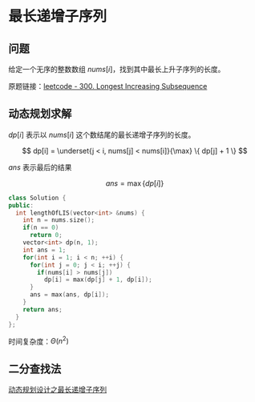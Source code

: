 # 最长递增子序列

## 问题

给定一个无序的整数数组 $nums[i]$，找到其中最长上升子序列的长度。

原题链接：[leetcode - 300. Longest Increasing Subsequence](https://leetcode.com/problems/longest-increasing-subsequence/)

## 动态规划求解

$dp[i]$ 表示以 $nums[i]$ 这个数结尾的最长递增子序列的长度。

$$
dp[i] = \underset{j < i, nums[j] < nums[i]}{\max} \{ dp[j] + 1 \}
$$

$ans$ 表示最后的结果

$$
ans = \max \{ dp[i] \}
$$

```cpp
class Solution {
public:
  int lengthOfLIS(vector<int> &nums) {
    int n = nums.size();
    if(n == 0)
      return 0;
    vector<int> dp(n, 1);
    int ans = 1;
    for(int i = 1; i < n; ++i) {
      for(int j = 0; j < i; ++j) {
        if(nums[i] > nums[j])
          dp[i] = max(dp[j] + 1, dp[i]);
      }
      ans = max(ans, dp[i]);
    }
    return ans;
  }
};
```

时间复杂度：$\Theta(n^2)$

## 二分查找法

[动态规划设计之最长递增子序列](https://mp.weixin.qq.com/s?__biz=MzAxODQxMDM0Mw==&mid=2247484498&idx=1&sn=df58ef249c457dd50ea632f7c2e6e761&chksm=9bd7fa5aaca0734c29bcf7979146359f63f521e3060c2acbf57a4992c887aeebe2a9e4bd8a89&scene=21#wechat_redirect)